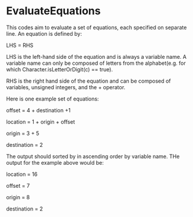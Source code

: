 # EvaluateEquations
This codes aim to evaluate a set of equations, each specified on separate line. An equation is defined by:

LHS = RHS

LHS is the left-hand side of the equation and is always a variable name. A variable name can only be composed of letters from the alphabet(e.g. for which Character.isLetterOrDigit(c) == true).

RHS is the right hand side of the equation and can be composed of variables, unsigned integers, and the + operator.

Here is one example set of equations:

offset = 4 + destination +1

location = 1 + origin + offset

origin = 3 + 5

destination = 2

The output should sorted by in ascending order by variable name. THe output for the example above would be:

location = 16

offset = 7

origin = 8

destination = 2

